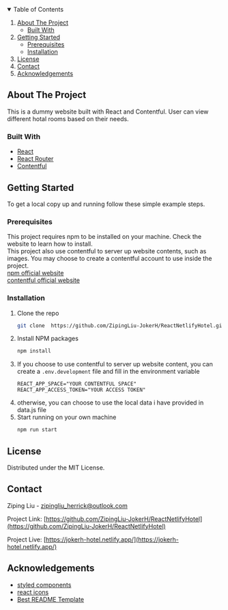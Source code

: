 <!-- TABLE OF CONTENTS -->
<details open="open">
  <summary>Table of Contents</summary>
  <ol>
    <li>
      <a href="#about-the-project">About The Project</a>
      <ul>
        <li><a href="#built-with">Built With</a></li>
      </ul>
    </li>
    <li>
      <a href="#getting-started">Getting Started</a>
      <ul>
        <li><a href="#prerequisites">Prerequisites</a></li>
        <li><a href="#installation">Installation</a></li>
      </ul>
    </li>
    <li><a href="#license">License</a></li>
    <li><a href="#contact">Contact</a></li>
    <li><a href="#acknowledgements">Acknowledgements</a></li>
  </ol>
</details>

<!-- ABOUT THE PROJECT -->

## About The Project

This is a dummy website built with React and Contentful. User can view different hotal rooms based on their needs.

### Built With

- [React](https://reactjs.org/)
- [React Router](https://reactrouter.com/)
- [Contentful](https://www.contentful.com/)

<!-- GETTING STARTED -->

## Getting Started

To get a local copy up and running follow these simple example steps.

### Prerequisites

This project requires npm to be installed on your machine. Check the website to learn how to install.  
This project also use contentful to server up website contents, such as images. You may choose to create a contentful account to use inside the project.  
[npm official website](https://www.npmjs.com/get-npm)  
[contentful official website](https://www.contentful.com/)

### Installation

1. Clone the repo
   ```sh
   git clone  https://github.com/ZipingLiu-JokerH/ReactNetlifyHotel.git
   ```
1. Install NPM packages
   ```sh
   npm install
   ```
1. If you choose to use contentful to server up website content, you can create a `.env.development` file and fill in the environment variable
   ```JS
   REACT_APP_SPACE="YOUR CONTENTFUL SPACE"
   REACT_APP_ACCESS_TOKEN="YOUR ACCESS TOKEN"
   ```
1. otherwise, you can choose to use the local data i have provided in data.js file
1. Start running on your own machine
   ```sh
   npm run start
   ```

<!-- LICENSE -->

## License

Distributed under the MIT License.

<!-- CONTACT -->

## Contact

Ziping Liu - zipingliu_herrick@outlook.com

Project Link: [https://github.com/ZipingLiu-JokerH/ReactNetlifyHotel](https://github.com/ZipingLiu-JokerH/ReactNetlifyHotel)

Project Live: [https://jokerh-hotel.netlify.app/](https://jokerh-hotel.netlify.app/)

<!-- ACKNOWLEDGEMENTS -->

## Acknowledgements

- [styled components](https://styled-components.com/)
- [react icons](https://react-icons.github.io/react-icons/)
- [Best README Template](https://github.com/othneildrew/Best-README-Template)
